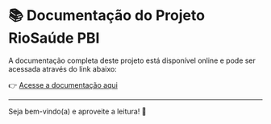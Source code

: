 # 📚 Documentação do Projeto RioSaúde PBI

A documentação completa deste projeto está disponível online e pode ser acessada através do link abaixo:

👉 [Acesse a documentação aqui](https://brenorial.github.io/riosaude_pbi_producao_unidades/)

---

Seja bem-vindo(a) e aproveite a leitura! 🚀
